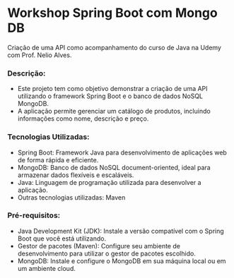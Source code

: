 # Workshop Spring Boot com Mongo DB

Criação de uma API como acompanhamento do curso de Java na Udemy com Prof. Nelio Alves.

### Descrição:
- Este projeto tem como objetivo demonstrar a criação de uma API utilizando o framework Spring Boot e o banco de dados NoSQL MongoDB.
- A aplicação permite gerenciar um catálogo de produtos, incluindo informações como nome, descrição e preço.

### Tecnologias Utilizadas:
- Spring Boot: Framework Java para desenvolvimento de aplicações web de forma rápida e eficiente.
- MongoDB: Banco de dados NoSQL document-oriented, ideal para armazenar dados flexíveis e escaláveis.
- Java: Linguagem de programação utilizada para desenvolver a aplicação.
- Outras tecnologias utilizadas: Maven

### Pré-requisitos:
- Java Development Kit (JDK): Instale a versão compatível com o Spring Boot que você está utilizando.
- Gestor de pacotes (Maven): Configure seu ambiente de desenvolvimento para utilizar o gestor de pacotes escolhido.
- MongoDB: Instale e configure o MongoDB em sua máquina local ou em um ambiente cloud.
